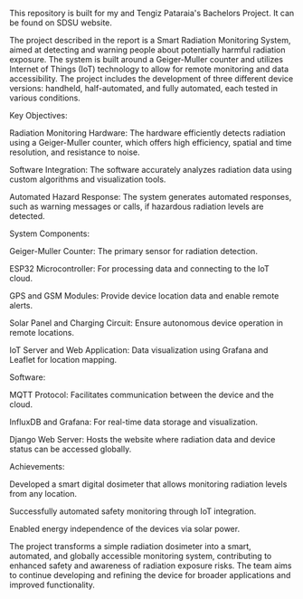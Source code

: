 This repository is built for my and Tengiz Pataraia's Bachelors Project. It can be found on SDSU website.

The project described in the report is a Smart Radiation Monitoring System, aimed at detecting and warning people about potentially harmful radiation exposure. 
The system is built around a Geiger-Muller counter and utilizes Internet of Things (IoT) technology to allow for remote monitoring and data accessibility. 
The project includes the development of three different device versions: handheld, half-automated, and fully automated, each tested in various conditions.

Key Objectives:

Radiation Monitoring Hardware: The hardware efficiently detects radiation using a Geiger-Muller counter, which offers high efficiency, spatial and time resolution, and resistance to noise.

Software Integration: The software accurately analyzes radiation data using custom algorithms and visualization tools.

Automated Hazard Response: The system generates automated responses, such as warning messages or calls, if hazardous radiation levels are detected.


System Components:

Geiger-Muller Counter: The primary sensor for radiation detection.

ESP32 Microcontroller: For processing data and connecting to the IoT cloud.

GPS and GSM Modules: Provide device location data and enable remote alerts.

Solar Panel and Charging Circuit: Ensure autonomous device operation in remote locations.

IoT Server and Web Application: Data visualization using Grafana and Leaflet for location mapping.


Software:

MQTT Protocol: Facilitates communication between the device and the cloud.

InfluxDB and Grafana: For real-time data storage and visualization.

Django Web Server: Hosts the website where radiation data and device status can be accessed globally.


Achievements:

Developed a smart digital dosimeter that allows monitoring radiation levels from any location.

Successfully automated safety monitoring through IoT integration.

Enabled energy independence of the devices via solar power.


The project transforms a simple radiation dosimeter into a smart, automated, and globally accessible monitoring system, contributing to enhanced safety and awareness of radiation exposure risks. The team aims to continue developing and refining the device for broader applications and improved functionality.
